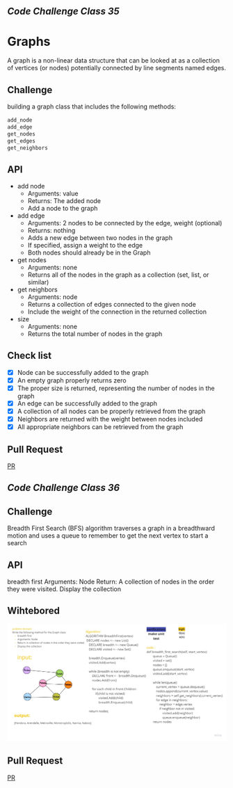 
## *Code Challenge Class 35*
# Graphs
A graph is a non-linear data structure that can be looked at as a collection of vertices (or nodes) potentially connected by line segments named edges.
## Challenge
<!-- Description of the challenge -->
building a graph class that includes the following methods:

    add_node
    add_edge
    get_nodes
    get_edges
    get_neighbors




## API
<!-- Description of each method publicly available in your Graph -->
+ add node
    +    Arguments: value
    +    Returns: The added node
    +    Add a node to the graph
+ add edge
    + Arguments: 2 nodes to be connected by the edge,  weight (optional)
    + Returns: nothing
    + Adds a new edge between two nodes in the graph
    + If specified, assign a weight to the edge
    + Both nodes should already be in the Graph
+ get nodes
    + Arguments: none
    + Returns all of the nodes in the graph as a collection (set, list, or similar)
+ get neighbors
    + Arguments: node
    + Returns a collection of edges connected to the given node
    + Include the weight of the connection in the returned collection
+ size
    + Arguments: none
    + Returns the total number of nodes in the graph
## Check list

- [x] Node can be successfully added to the graph
- [x] An empty graph properly returns zero
- [x] The proper size is returned, representing the number of nodes in the graph
- [x] An edge can be successfully added to the graph
- [x] A collection of all nodes can be properly retrieved from the graph
- [x] Neighbors are returned with the weight between nodes included
- [x] All appropriate neighbors can be retrieved from the graph
## Pull Request
[PR](https://github.com/mohammadsilwadi/data-structures-and-algorithms/pull/43)
## *Code Challenge Class 36*

## Challenge
<!-- Description of the challenge -->
Breadth First Search (BFS) algorithm traverses a graph in a breadthward motion and uses a queue to remember to get the next vertex to start a search

## API
 breadth first
    Arguments: Node
    Return: A collection of nodes in the order they were visited.
    Display the collection


## Wihtebored
![](bds.jpg)

## Pull Request
[PR](https://github.com/mohammadsilwadi/data-structures-and-algorithms/pull/45)
